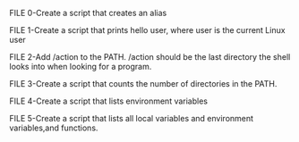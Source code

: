 FILE 0-Create a script that creates an alias

FILE 1-Create a script that prints hello user, where user is the current Linux user

FILE 2-Add /action to the PATH. /action should be the last directory the shell looks into when looking for a program.

FILE 3-Create a script that counts the number of directories in the PATH.

FILE 4-Create a script that lists environment variables

FILE 5-Create a script that lists all local variables and environment variables,and functions.
